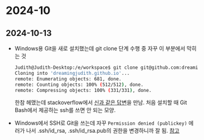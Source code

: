 # 2024-10

## 2024-10-13

- Windows용 Git을 새로 설치했는데 git clone 단계 수행 중 자꾸 이 부분에서 막히는 것

  ```bash
  Judith@Judith-Desktop:/e/workspace$ git clone git@github.com:dreamingjudith/dreamingjudith.github.io.git
  Cloning into 'dreamingjudith.github.io'...
  remote: Enumerating objects: 681, done.
  remote: Counting objects: 100% (512/512), done.
  remote: Compressing objects: 100% (331/331), done.
  ```

  한참 헤맸는데 stackoverflow에서 [신과 같은 답변](https://stackoverflow.com/a/79075865)을 만남. 처음 설치할 때 Git Bash에서 제공하는 ssh를 쓰면 안 되는 모양.
- Windows에서 SSH로 Git을 쓰는데 자꾸 `Permission denied (publickey)` 에러가 나서 .ssh/id_rsa, .ssh/id_rsa.pub의 권한을 변경하니까 잘 됨. [참고](https://velog.io/@sanghyunna/EC2-SSH%EB%A1%9C-%EC%97%B0%EA%B2%B0%EC%9D%B4-%EC%95%88%EB%90%A0-%EB%95%8C-Permission-denied-%ED%95%B4%EA%B2%B0-%EB%B0%A9%EB%B2%95)
